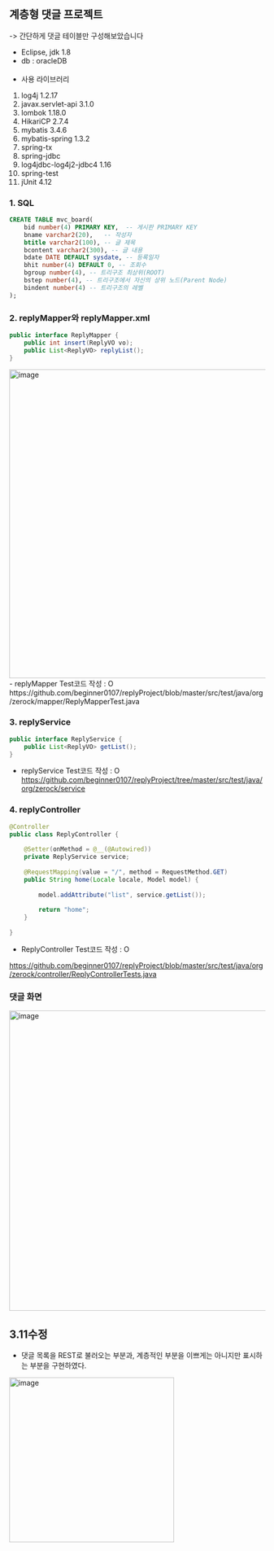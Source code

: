<h2>계층형 댓글 프로젝트</h2>

-> 간단하게 댓글 테이블만 구성해보았습니다<br>
- Eclipse, jdk 1.8
- db : oracleDB<br><br>
- 사용 라이브러리
1. log4j 1.2.17
2. javax.servlet-api 3.1.0
3. lombok 1.18.0
4. HikariCP 2.7.4
5. mybatis 3.4.6
6. mybatis-spring 1.3.2
7. spring-tx 
8. spring-jdbc
9. log4jdbc-log4j2-jdbc4 1.16
10. spring-test
11. jUnit 4.12

<h3>1. SQL</h3>

```sql
CREATE TABLE mvc_board(
	bid number(4) PRIMARY KEY,  -- 게시판 PRIMARY KEY 
	bname varchar2(20),   -- 작성자
	btitle varchar2(100), -- 글 제목
	bcontent varchar2(300), -- 글 내용
	bdate DATE DEFAULT sysdate, -- 등록일자
	bhit number(4) DEFAULT 0, -- 조회수 
	bgroup number(4), -- 트리구조 최상위(ROOT)
	bstep number(4), -- 트리구조에서 자신의 상위 노드(Parent Node)
	bindent number(4) -- 트리구조의 레벨
);
```

<h3>2. replyMapper와 replyMapper.xml</h3>

```java
public interface ReplyMapper {
	public int insert(ReplyVO vo);
	public List<ReplyVO> replyList(); 
}
```
<img width="607" alt="image" src="https://user-images.githubusercontent.com/81161819/157589049-1e9294a2-0fc4-429f-bbb0-05981815177f.png">
- replyMapper Test코드 작성 : O<br>
https://github.com/beginner0107/replyProject/blob/master/src/test/java/org/zerock/mapper/ReplyMapperTest.java
<h3>3. replyService </h3>

```java
public interface ReplyService {
	public List<ReplyVO> getList();
}
```
- replyService Test코드 작성 : O
https://github.com/beginner0107/replyProject/tree/master/src/test/java/org/zerock/service
<h3>4. replyController </h3>

```java
@Controller
public class ReplyController {
	
	@Setter(onMethod = @__(@Autowired))
	private ReplyService service;
	
	@RequestMapping(value = "/", method = RequestMethod.GET)
	public String home(Locale locale, Model model) {
		
		model.addAttribute("list", service.getList());
		
		return "home";
	}
	
}
```
- ReplyController Test코드 작성 : O<br>

https://github.com/beginner0107/replyProject/blob/master/src/test/java/org/zerock/controller/ReplyControllerTests.java
<h3>댓글 화면</h3>
<img width="590" alt="image" src="https://user-images.githubusercontent.com/81161819/157589597-9b5b47b1-9649-4de2-9f86-1c518622cbe3.png">

<h2>3.11수정</h2>

* 댓글 목록을 REST로 불러오는 부분과, 계층적인 부분을 이쁘게는 아니지만 표시하는 부분을 구현하였다.

<img width="324" alt="image" src="https://user-images.githubusercontent.com/81161819/157804901-d76c9b92-ebfd-4994-bfb5-27f8036fca21.png">

